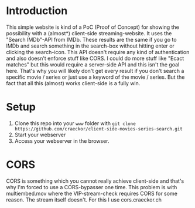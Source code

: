 # Introduction

This simple website is kind of a PoC (Proof of Concept) for showing the possibility with a (almost*) client-side streaming-website. It uses the "Search IMDb"-API from IMDb. These results are the same if you go to IMDb and search something in the search-box without hitting enter or clicking the search-icon. This API doesn't require any kind of authentication and also doesn't enforce stuff like CORS. I could do more stuff like "Ecact matches" but this would require a server-side API and this isn't the goal here. That's why you will likely don't get every result if you don't search a specific movie / series or just use a keyword of the movie / series. But the fact that all this (almost) works client-side is a fully win.

# Setup
1. Clone this repo into your ```www``` folder with ```git clone https://github.com/craeckor/client-side-movies-series-search.git```
2. Start your webserver
3. Access your webserver in the browser.

# CORS
CORS is something which you cannot really achieve client-side and that's why I'm forced to use a CORS-bypasser one time. This problem is with multiembed.mov where the VIP-stream-check requires CORS for some reason. The stream itself doesn't. For this I use cors.craeckor.ch
